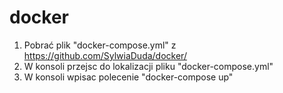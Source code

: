 # docker
1. Pobrać plik "docker-compose.yml" z https://github.com/SylwiaDuda/docker/
2. W konsoli przejsc do lokalizacji pliku "docker-compose.yml"
3. W konsoli wpisac polecenie "docker-compose up"

